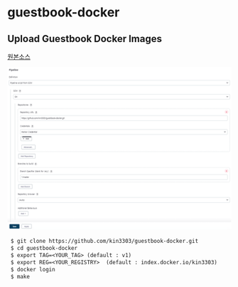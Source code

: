 # guestbook-docker

## Upload Guestbook Docker Images
 
 [원본소스](https://github.com/kubernetes/examples/blob/master/guestbook/php-redis/guestbook.php)
 
 
 ![Pipeline Settings](./readmeimages/pipelinesettings.png/)

```console
 $ git clone https://github.com/kin3303/guestbook-docker.git
 $ cd guestbook-docker
 $ export TAG=<YOUR_TAG> (default : v1)
 $ export REG=<YOUR_REGISTRY>  (default : index.docker.io/kin3303)
 $ docker login
 $ make
``` 
